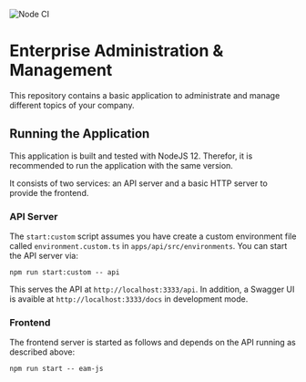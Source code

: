 ![Node CI](https://github.com/MarcScheib/eam-js/workflows/Node%20CI/badge.svg?branch=master)

# Enterprise Administration & Management

This repository contains a basic application to administrate and manage different topics of your company.

## Running the Application

This application is built and tested with NodeJS 12. Therefor, it is recommended to run the application with the same version.

It consists of two services: an API server and a basic HTTP server to provide the frontend.

### API Server

The `start:custom` script assumes you have create a custom environment file called `environment.custom.ts` in `apps/api/src/environments`. You can start the API server via:

```
npm run start:custom -- api
```

This serves the API at `http://localhost:3333/api`. In addition, a Swagger UI is avaible at `http://localhost:3333/docs` in development mode.

### Frontend

The frontend server is started as follows and depends on the API running as described above:

```
npm run start -- eam-js
```
